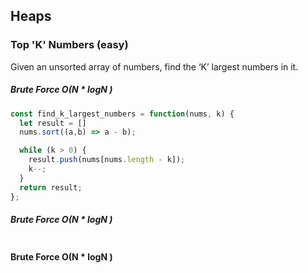 ## Heaps

### Top 'K' Numbers (easy)
Given an unsorted array of numbers, find the ‘K’ largest numbers in it.

##### Brute Force O(N * logN )
```Javascript
const find_k_largest_numbers = function(nums, k) {
  let result = []
  nums.sort((a,b) => a - b);

  while (k > 0) {
    result.push(nums[nums.length - k]);
    k--;
  }
  return result;
};
```

##### Brute Force O(N * logN )
```Javascript

```

#### Brute Force O(N * logN )
```Javascript

```
